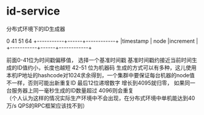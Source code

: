 # id-service
分布式环境下的ID生成器

  0          41     51          64
  +-----------+------+------------+
  |timestamp  | node |increment   |
  +-----------+------+------------+

前面0-41位为时间戳偏移值， 选择一个基准时间戳  基准时间戳约接近当前时间生成的ID值约小，长度也越短
42-51 位为机器码 生成的方式可以有多种，这儿使用本机IP地址的hashcode对1024求余得到，一个集群中要保证每台机器的node值不一样，否则可能出新重复ID
 最后12位递增数字  增长到4095就归零， 如果同一台服务器上同一毫秒生成的ID数量超过 4096则会重复  
 （个人认为这样的情况实际生产环境中不会出现，在分布式环境中单机能达到40万/s QPS的RPC框架应该找不到）